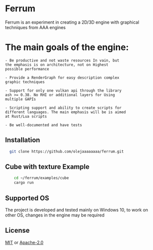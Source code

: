 
# Ferrum

Ferrum is an experiment in creating a 2D/3D engine with graphical techniques from AAA engines

# The main goals of the engine:

    - Be productive and not waste resources In vain, but
    the emphasis is on architecture, not on Highest
    possible performance

    - Provide a RenderGraph for easy description complex
    graphic techniques

    - Support for only one vulkan api through the library
    ash >= 0.38. No RHI or additional layers for Using
    multiple GAPIs

    - Scripting support and ability to create scripts for
    different languages. The main emphasis will be is aimed
    at Rust/Lua scripts

    - Be well-documented and have tests

## Installation

```bash
  git clone https://github.com/olejaaaaaaaa/ferrum.git
```

## Cube with texture Example

```bash
    cd ~/ferrum/examples/cube
    cargo run
```

## Supported OS

The project is developed and tested mainly on Windows 10, to work on other OS, changes in the engine may be required

## License

[MIT](https://choosealicense.com/licenses/mit/) or [Apache-2.0](https://choosealicense.com/licenses/apache-2.0/)

